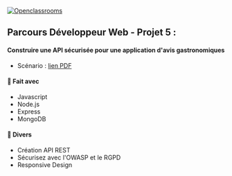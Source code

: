 [![Openclassrooms](https://1to1progress.fr/wp-content/uploads/2019/05/openclassrooms-e1557761236158.png)](https://openclassrooms.com)
## Parcours Développeur Web - Projet 5 :
#### Construire une API sécurisée pour une application d'avis gastronomiques

- Scénario : [lien PDF](https://github.com/Ambre1709/P6_projet/blob/main/scenario.pdf)

#### 🔨 Fait avec
* Javascript 
* Node.js
* Express
* MongoDB
#### 🔨 Divers
* Création API REST
* Sécurisez avec l'OWASP et le RGPD
* Responsive Design
